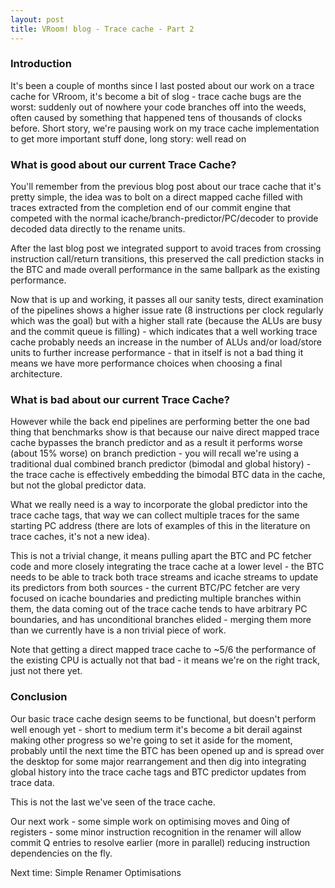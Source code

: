 ```yaml
---
layout: post
title: VRoom! blog - Trace cache - Part 2
---
```


### Introduction

It's been a couple of months since I last posted about our work on a trace cache for VRroom, it's
become a bit of slog - trace cache bugs are the worst: suddenly out of nowhere your code branches off
into the weeds, often caused by something that happened tens of thousands of clocks before. Short 
story, we're pausing work on my trace cache implementation to get more important stuff done, long story: well read on

### What is good about our current Trace Cache?

You'll remember from the previous blog post about our trace cache that it's pretty simple, the idea
was to bolt on a direct mapped cache filled with traces extracted from the completion end of our commit engine
that competed with the normal icache/branch-predictor/PC/decoder to provide decoded data directly to the 
rename units.

After the last blog post we integrated support to avoid traces from crossing instruction call/return 
transitions, this preserved the call prediction stacks in the BTC and made overall performance 
in the same ballpark as the existing performance.

Now that is up and working, it passes all our sanity tests, direct examination of the pipelines shows a higher
issue rate (8 instructions per clock regularly which was the goal) but with a higher stall rate (because the ALUs are busy and the commit queue is filling) - which indicates that a well working trace cache probably
needs an increase in the number of ALUs and/or load/store units to further increase performance - that in
itself is not a bad thing it means we have more performance choices when choosing a final architecture.

### What is bad about our current Trace Cache?

However while the back end pipelines are performing better the one bad thing that benchmarks show is that because
our naive direct mapped trace cache bypasses the branch predictor and as a result it performs worse (about 15% worse) on
branch prediction - you will recall we're using a traditional dual combined branch predictor (bimodal and global history) - the trace
cache is effectively embedding the bimodal BTC data in the cache, but not the global predictor data.


What we really need is a way to incorporate the global predictor into the trace cache tags, that way we
can collect multiple traces for the same starting PC address (there are lots of examples of this in the
literature on trace caches, it's not a new idea).

This is not a trivial change, it means pulling apart the BTC and PC fetcher code and more closely 
integrating the trace cache at a lower level - the BTC needs to be able to track both trace streams and icache streams to update its predictors from both sources - the current BTC/PC fetcher are very focused 
on icache boundaries and predicting multiple branches within them, the data coming out of the trace cache
tends to have arbitrary PC boundaries, and has unconditional branches elided - merging them more
than we currently have is a non trivial piece of work.

Note that getting a direct mapped trace cache to ~5/6 the performance of the existing CPU is actually not
that bad - it means we're on the right track, just not there yet.

### Conclusion

Our basic trace cache design seems to be functional, but doesn't perform well enough yet - short to medium
term it's become a bit derail against making other progress so we're going to set it aside for the moment,
probably until
the next time the BTC has been opened up and is spread over the desktop for some major rearrangement and
then dig into integrating global history into the trace cache tags and BTC predictor updates from trace data.

This is not the last we've seen of the trace cache.

Our next work - some simple work on optimising moves and 0ing of registers - some minor instruction recognition
in the renamer will allow commit Q entries to resolve earlier (more in parallel) reducing instruction
dependencies on the fly.

Next time: Simple Renamer Optimisations
